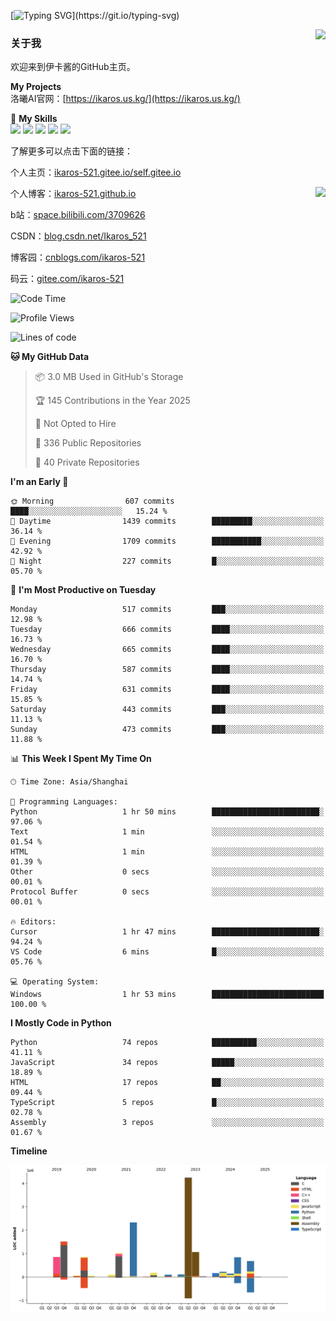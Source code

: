 [![Typing SVG](https://readme-typing-svg.herokuapp.com?size=25&duration=3000&color=8C43EA&vCenter=true&width=200&height=40&lines=Hi+Welcome+%F0%9F%91%8B%F0%9F%8F%BB;I'm+Love丶伊卡洛斯~~)](https://git.io/typing-svg)

<a href="#">
  <img align="right" src="https://github-readme-stats.vercel.app/api?username=Ikaros-521&count_private=true&show_icons=true&bg_color=15,f2f7fd,E0EAFC" />
</a>

### 关于我

欢迎来到伊卡酱的GitHub主页。

**My Projects**  
洛曦AI官网：[https://ikaros.us.kg/](https://ikaros.us.kg/)  

🌟 **My Skills**  
![](https://img.shields.io/badge/-C-A8B9CC?style=flat-square&logo=C&logoColor=fff)
![](https://img.shields.io/badge/-Python-3776AB?style=flat-square&logo=Python&logoColor=fff)
![](https://img.shields.io/badge/-JavaScript-F7DF1E?style=flat-square&logo=JavaScript&logoColor=fff)
![](https://img.shields.io/badge/-C++-00599C?style=flat-square&logo=Cpp&logoColor=fff)
![](https://img.shields.io/badge/-Linux-000000?style=flat-square&logo=Linux&logoColor=fff)

了解更多可以点击下面的链接：  

个人主页：[ikaros-521.gitee.io/self.gitee.io](https://ikaros-521.gitee.io/self.gitee.io/)  

<img align='right' src="https://github.com/Ikaros-521/Ikaros-521/assets/40910637/3a5e50bc-91dc-4aa5-b7a0-8b27ad1c2b33" height="330">

个人博客：[ikaros-521.github.io](https://ikaros-521.github.io/)  

b站：[space.bilibili.com/3709626](https://space.bilibili.com/3709626)  

CSDN：[blog.csdn.net/Ikaros_521](https://blog.csdn.net/Ikaros_521)  

博客园：[cnblogs.com/ikaros-521](https://www.cnblogs.com/ikaros-521)  

码云：[gitee.com/ikaros-521](https://gitee.com/ikaros-521)  


<!--START_SECTION:waka-->
![Code Time](http://img.shields.io/badge/Code%20Time-2%2C364%20hrs%2026%20mins-blue)

![Profile Views](http://img.shields.io/badge/Profile%20Views-14-blue)

![Lines of code](https://img.shields.io/badge/From%20Hello%20World%20I%27ve%20Written-14.4%20million%20lines%20of%20code-blue)

**🐱 My GitHub Data** 

> 📦 3.0 MB Used in GitHub's Storage 
 > 
> 🏆 145 Contributions in the Year 2025
 > 
> 🚫 Not Opted to Hire
 > 
> 📜 336 Public Repositories 
 > 
> 🔑 40 Private Repositories 
 > 
**I'm an Early 🐤** 

```text
🌞 Morning                607 commits         ████░░░░░░░░░░░░░░░░░░░░░   15.24 % 
🌆 Daytime                1439 commits        █████████░░░░░░░░░░░░░░░░   36.14 % 
🌃 Evening                1709 commits        ███████████░░░░░░░░░░░░░░   42.92 % 
🌙 Night                  227 commits         █░░░░░░░░░░░░░░░░░░░░░░░░   05.70 % 
```
📅 **I'm Most Productive on Tuesday** 

```text
Monday                   517 commits         ███░░░░░░░░░░░░░░░░░░░░░░   12.98 % 
Tuesday                  666 commits         ████░░░░░░░░░░░░░░░░░░░░░   16.73 % 
Wednesday                665 commits         ████░░░░░░░░░░░░░░░░░░░░░   16.70 % 
Thursday                 587 commits         ████░░░░░░░░░░░░░░░░░░░░░   14.74 % 
Friday                   631 commits         ████░░░░░░░░░░░░░░░░░░░░░   15.85 % 
Saturday                 443 commits         ███░░░░░░░░░░░░░░░░░░░░░░   11.13 % 
Sunday                   473 commits         ███░░░░░░░░░░░░░░░░░░░░░░   11.88 % 
```


📊 **This Week I Spent My Time On** 

```text
🕑︎ Time Zone: Asia/Shanghai

💬 Programming Languages: 
Python                   1 hr 50 mins        ████████████████████████░   97.06 % 
Text                     1 min               ░░░░░░░░░░░░░░░░░░░░░░░░░   01.54 % 
HTML                     1 min               ░░░░░░░░░░░░░░░░░░░░░░░░░   01.39 % 
Other                    0 secs              ░░░░░░░░░░░░░░░░░░░░░░░░░   00.01 % 
Protocol Buffer          0 secs              ░░░░░░░░░░░░░░░░░░░░░░░░░   00.01 % 

🔥 Editors: 
Cursor                   1 hr 47 mins        ████████████████████████░   94.24 % 
VS Code                  6 mins              █░░░░░░░░░░░░░░░░░░░░░░░░   05.76 % 

💻 Operating System: 
Windows                  1 hr 53 mins        █████████████████████████   100.00 % 
```

**I Mostly Code in Python** 

```text
Python                   74 repos            ██████████░░░░░░░░░░░░░░░   41.11 % 
JavaScript               34 repos            █████░░░░░░░░░░░░░░░░░░░░   18.89 % 
HTML                     17 repos            ██░░░░░░░░░░░░░░░░░░░░░░░   09.44 % 
TypeScript               5 repos             █░░░░░░░░░░░░░░░░░░░░░░░░   02.78 % 
Assembly                 3 repos             ░░░░░░░░░░░░░░░░░░░░░░░░░   01.67 % 
```



**Timeline**

![Lines of Code chart](https://raw.githubusercontent.com/Ikaros-521/Ikaros-521/main/assets/bar_graph.png)


<!--END_SECTION:waka-->


<!--
**Ikaros-521/Ikaros-521** is a ✨ _special_ ✨ repository because its `README.md` (this file) appears on your GitHub profile.

Here are some ideas to get you started:

- 🔭 I’m currently working on ...
- 🌱 I’m currently learning ...
- 👯 I’m looking to collaborate on ...
- 🤔 I’m looking for help with ...
- 💬 Ask me about ...
- 📫 How to reach me: ...
- 😄 Pronouns: ...
- ⚡ Fun fact: ...
-->
